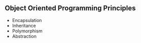 ## Object Oriented Programming Principles

- Encapsulation
- Inheritance
- Polymorphism
- Abstraction 


